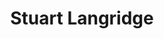 ---
avatar: /images/people/stuart-langridge.jpg
avatar_small: /images/people/stuart-langridge_small.jpg
bio: Owner of Kryogenix Consulting, co-host of the Bad Voltage podcast. Digital consultancy,
  web strategy, web and mobile development.
homepage: https://kryogenix.org/
instagram: null
linkedin: null
title: Stuart Langridge
twitter: https://twitter.com/sil
type: guest
username: stuart-langridge
youtube: null
---
